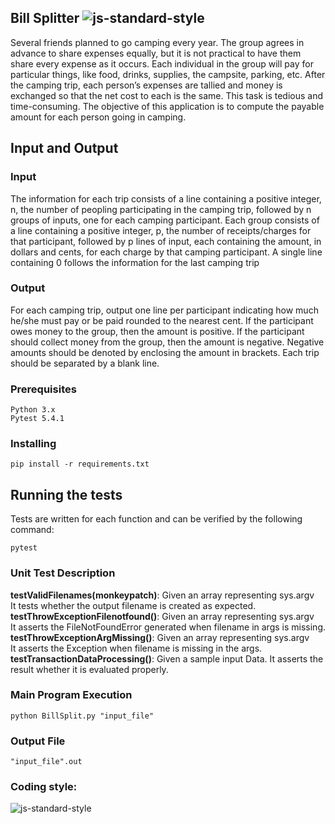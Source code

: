 ﻿##  Bill Splitter ![js-standard-style](https://img.shields.io/badge/Python-brightgreen.svg?style=flat)
Several friends planned to go camping every year. The group agrees in advance to share expenses equally, but it is not practical to have them share every expense as it occurs. Each individual in the group will pay for particular things, like food, drinks, supplies, the campsite, parking, etc. After the camping trip, each person’s expenses are tallied and money is exchanged so that the net cost to each is the same. This task is tedious and time-consuming. The objective of this application is to compute the payable amount for each person going in camping.



## Input and Output
### Input
The information for each trip consists of a line containing a positive integer, n, the number of peopling participating in the camping trip, followed by n groups of inputs, one for each camping participant. Each group consists of a line containing a positive integer, p, the number of receipts/charges for that participant, followed by p lines of input, each containing the amount, in dollars and cents, for each charge by that camping participant. A single line containing 0 follows the information for the last camping trip
### Output
For each camping trip, output one line per participant indicating how much he/she must pay or be paid rounded to the nearest cent. If the participant owes money to the group, then the amount is positive. If the participant should collect money from the group, then the amount is negative. Negative amounts should be denoted by enclosing the amount in brackets. Each trip should be separated by a blank line.

### Prerequisites
```
Python 3.x
Pytest 5.4.1
```

### Installing
```
pip install -r requirements.txt
```

## Running the tests

Tests are written for each function and can be verified by the following command:
```
pytest
```

### Unit Test Description
**testValidFilenames(monkeypatch)**: Given an array representing sys.argv<br/>It tests whether the output filename is created as expected.<br/>
**testThrowExceptionFilenotfound()**: Given an array representing sys.argv<br/>It asserts the FileNotFoundError generated when filename in args is missing.<br/>
**testThrowExceptionArgMissing()**: Given an array representing sys.argv<br/>It asserts the Exception when filename is missing in the args.<br/>
**testTransactionDataProcessing()**: Given a sample input Data. It asserts the result whether it is evaluated properly.<br/>

### Main Program Execution
```
python BillSplit.py "input_file"
```

### Output File

```
"input_file".out
```

### Coding style:
![js-standard-style](https://img.shields.io/badge/code%20style-PEP%208-brightgreen.svg?style=flat)

